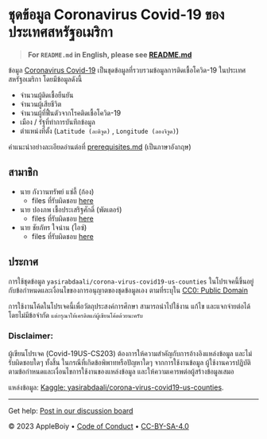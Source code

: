 # ชุดข้อมูล Coronavirus Covid-19 ของประเทศสหรัฐอเมริกา

> **For `README.md` in English, please see [README.md](.github/README.md)**

ข้อมูล [Coronavirus Covid-19](https://www.kaggle.com/datasets/yasirabdaali/corona-virus-covid19-us-counties)
เป็นชุดข้อมูลที่รวบรวมข้อมูลการติดเชื้อโควิด-19 ในประเทศสหรัฐอเมริกา โดยมีข้อมูลดังนี้

- จำนวนผู้ติดเชื้อยืนยัน
- จำนวนผู้เสียชีวิต
- จำนวนผู้ที่ฟื้นตัวจากโรคติดเชื้อโควิด-19
- เมือง / รัฐที่ทำการบันทึกข้อมูล
- ตำแหน่งที่ตั้ง (`Latitude (ละติจูด)` , `Longitude (ลองจิจูด)`)

คำแนะนำอย่างละเอียดอ่านต่อที่ [prerequisites.md](code/Z_playground/docs/prerequisites.md) (เป็นภาษาอังกฤษ)

## สามาชิก

- นาย กังวานทรัพย์ แซ่ลี้ (ก้อง)
    - files ที่รับผิดชอบ [here](docs/job/KonGKerDvD)
- นาย ปองภพ เชื้อประเสริฐศักดิ์ (พัตเตอร์)
    - files ที่รับผิดชอบ [here](docs/job/PutterTh)
- นาย ชัยภัทร ใจน่าน (ไอซ์)
    - files ที่รับผิดชอบ [here](docs/job/AppleBoiy)

## ประกาศ

การใช้ชุดข้อมูล `yasirabdaali/corona-virus-covid19-us-counties`
ในโปรเจคนี้ขึ้นอยู่กับข้อกำหนดและเงื่อนไขของการอนุญาตของชุดข้อมูลเอง
ตามที่ระบุใน [CC0: Public Domain](https://creativecommons.org/publicdomain/zero/1.0/)

การใช้งานโค้ดในโปรเจคนี้เพื่อวัตถุประสงค์การศึกษา สามารถนำไปใช้งาน แก้ไข
และแจกจ่ายต่อได้โดยไม่มีข้อจำกัด `แต่กรุณาให้เครดิตแก่ผู้เขียนโค้ดด้วยนะครับ`

### Disclaimer:

ผู้เขียนโปรเจค (Covid-19US-CS203) ต้องการให้ความสำคัญกับการอ้างอิงแหล่งข้อมูล และไม่รับผิดชอบใดๆ ทั้งสิ้น
ในกรณีที่เกิดข้อพิพาทหรือปัญหาใดๆ จากการใช้งานข้อมูล ผู้ใช้งานควรปฏิบัติตามข้อกำหนดและเงื่อนไขการใช้งานของแหล่งข้อมูล
และให้ความเคารพต่อผู้สร้างข้อมูลเสมอ

แหล่งข้อมูล: [Kaggle: yasirabdaali/corona-virus-covid19-us-counties](https://www.kaggle.com/datasets/yasirabdaali/corona-virus-covid19-us-counties).

---
Get help: [Post in our discussion board](https://github.com/AppleBoiy/Covid-19US-CS203/discussions)

&copy; 2023 AppleBoiy &bull; [Code of Conduct](.github/CODE_OF_CONDUCT.md) &bull; [CC-BY-SA-4.0](LICENSE)
